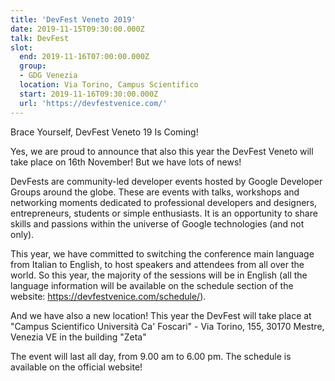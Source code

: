 ```yaml
---
title: 'DevFest Veneto 2019'
date: 2019-11-15T09:30:00.000Z
talk: DevFest
slot:
  end: 2019-11-16T07:00:00.000Z
  group:
  - GDG Venezia
  location: Via Torino, Campus Scientifico
  start: 2019-11-16T09:30:00.000Z
  url: 'https://devfestvenice.com/'
---
```


Brace Yourself, DevFest Veneto 19 Is Coming!

Yes, we are proud to announce that also this year the DevFest Veneto will take place on 16th November! But we have lots of news!

DevFests are community-led developer events hosted by Google Developer Groups around the globe. These are events with talks, workshops and networking moments dedicated to professional developers and designers, entrepreneurs, students or simple enthusiasts. It is an opportunity to share skills and passions within the universe of Google technologies (and not only).

This year, we have committed to switching the conference main language from Italian to English, to host speakers and attendees from all over the world. So this year, the majority of the sessions will be in English (all the language information will be available on the schedule section of the website: https://devfestvenice.com/schedule/).

And we have also a new location! This year the DevFest will take place at "Campus Scientifico Università Ca' Foscari" - Via Torino, 155, 30170 Mestre, Venezia VE in the building "Zeta"

The event will last all day, from 9.00 am to 6.00 pm. The schedule is available on the official website!
